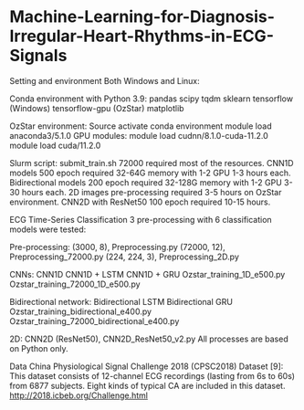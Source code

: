 # Machine-Learning-for-Diagnosis-Irregular-Heart-Rhythms-in-ECG-Signals

Setting and environment
Both Windows and Linux:

Conda environment with Python 3.9:
pandas
scipy
tqdm
sklearn
tensorflow (Windows)
tensorflow-gpu (OzStar)
matplotlib

OzStar environment:
Source activate conda environment
module load anaconda3/5.1.0
GPU modules:
module load cudnn/8.1.0-cuda-11.2.0
module load cuda/11.2.0

Slurm script:
submit_train.sh
72000 required most of the resources.
CNN1D models 500 epoch required 32-64G memory with 1-2 GPU 1-3 hours each.
Bidirectional models 200 epoch required 32-128G memory with 1-2 GPU 3-30 hours each.
2D images pre-processing required 3-5 hours on OzStar environment.
CNN2D with ResNet50 100 epoch required 10-15 hours.

ECG Time-Series Classification
3 pre-processing with 6 classification models were tested: 

Pre-processing:
(3000, 8), Preprocessing.py
(72000, 12), Preprocessing_72000.py
(224, 224, 3), Preprocessing_2D.py

CNNs: 
CNN1D
CNN1D + LSTM
CNN1D + GRU 
Ozstar_training_1D_e500.py
Ozstar_training_72000_1D_e500.py

Bidirectional network:
Bidirectional LSTM
Bidirectional GRU
Ozstar_training_bidirectional_e400.py
Ozstar_training_72000_bidirectional_e400.py

2D:
CNN2D (ResNet50), CNN2D_ResNet50_v2.py
All processes are based on Python only.

Data
China Physiological Signal Challenge 2018 (CPSC2018) Dataset [9]: This dataset consists of 12-channel ECG recordings (lasting from 6s to 60s) from 6877 subjects. Eight kinds of typical CA are included in this dataset. 
http://2018.icbeb.org/Challenge.html
